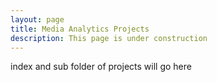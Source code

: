 ```yaml
---
layout: page
title: Media Analytics Projects
description: This page is under construction 
---
```

index and sub folder of projects will go here
